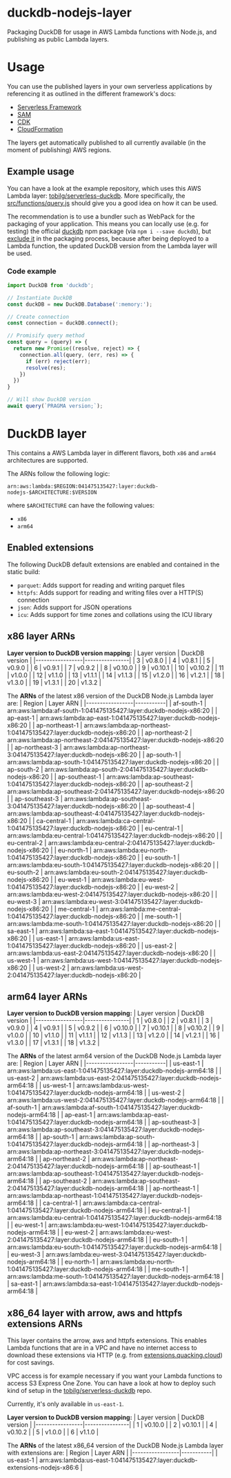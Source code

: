 # duckdb-nodejs-layer
Packaging DuckDB for usage in AWS Lambda functions with Node.js, and publishing as public Lambda layers.

# Usage
You can use the published layers in your own serverless applications by referencing it as outlined in the different framework's docs:

* [Serverless Framework](https://www.serverless.com/framework/docs/providers/aws/guide/serverless.yml/#functions)
* [SAM](https://aws.amazon.com/blogs/compute/working-with-aws-lambda-and-lambda-layers-in-aws-sam/)
* [CDK](https://docs.aws.amazon.com/cdk/api/v1/docs/aws-lambda-readme.html#layers)
* [CloudFormation](https://docs.aws.amazon.com/AWSCloudFormation/latest/UserGuide/aws-resource-lambda-function.html#cfn-lambda-function-layers)

The layers get automatically published to all currently available (in the moment of publishing) AWS regions.

## Example usage
You can have a look at the example repository, which uses this AWS Lambda layer: [tobilg/serverless-duckdb](https://github.com/tobilg/serverless-duckdb). More specifically, the [src/functions/query.js](https://github.com/tobilg/serverless-duckdb/blob/main/src/functions/query.js) should give you a good idea on how it can be used.

The recommendation is to use a bundler such as WebPack for the packaging of your application. This means you can locally use (e.g. for testing) the official [duckdb](https://www.npmjs.com/package/duckdb) npm package (via `npm i --save duckdb`), but [exclude it](https://github.com/tobilg/serverless-duckdb/blob/main/webpack.config.serverless.js#L27) in the packaging process, because after being deployed to a Lambda function, the updated DuckDB version from the Lambda layer will be used.

### Code example

```javascript
import DuckDB from 'duckdb';

// Instantiate DuckDB
const duckDB = new DuckDB.Database(':memory:');

// Create connection
const connection = duckDB.connect();

// Promisify query method
const query = (query) => {
  return new Promise((resolve, reject) => {
    connection.all(query, (err, res) => {
      if (err) reject(err);
      resolve(res);
    })
  })
}

// Will show DuckDB version
await query(`PRAGMA version;`);
```

# DuckDB layer
This contains a AWS Lambda layer in different flavors, both `x86` and `arm64` architectures are supported.

The ARNs follow the following logic:
```text
arn:aws:lambda:$REGION:041475135427:layer:duckdb-nodejs-$ARCHITECTURE:$VERSION
```

where `$ARCHITECTURE` can have the following values:

* `x86`
* `arm64`

## Enabled extensions
The following DuckDB default extensions are enabled and contained in the static build:

* `parquet`: Adds support for reading and writing parquet files
* `httpfs`: Adds support for reading and writing files over a HTTP(S) connection
* `json`: Adds support for JSON operations
* `icu`: Adds support for time zones and collations using the ICU library

## x86 layer ARNs

**Layer version to DuckDB version mapping:**
| Layer version   | DuckDB version |
|-----------------|----------------|
| 3               | v0.8.0         |
| 4               | v0.8.1         |
| 5               | v0.9.0         |
| 6               | v0.9.1         |
| 7               | v0.9.2         |
| 8               | v0.10.0        |
| 9               | v0.10.1        |
| 10              | v0.10.2        |
| 11              | v1.0.0         |
| 12              | v1.1.0         |
| 13              | v1.1.1         |
| 14              | v1.1.3         |
| 15              | v1.2.0         |
| 16              | v1.2.1         |
| 18              | v1.3.0         |
| 19              | v1.3.1         |
| 20              | v1.3.2         |

The **ARNs** of the latest x86 version of the DuckDB Node.js Lambda layer are:
| Region          | Layer ARN |
|-----------------|-----------|
| af-south-1 | arn:aws:lambda:af-south-1:041475135427:layer:duckdb-nodejs-x86:20 |
| ap-east-1 | arn:aws:lambda:ap-east-1:041475135427:layer:duckdb-nodejs-x86:20 |
| ap-northeast-1 | arn:aws:lambda:ap-northeast-1:041475135427:layer:duckdb-nodejs-x86:20 |
| ap-northeast-2 | arn:aws:lambda:ap-northeast-2:041475135427:layer:duckdb-nodejs-x86:20 |
| ap-northeast-3 | arn:aws:lambda:ap-northeast-3:041475135427:layer:duckdb-nodejs-x86:20 |
| ap-south-1 | arn:aws:lambda:ap-south-1:041475135427:layer:duckdb-nodejs-x86:20 |
| ap-south-2 | arn:aws:lambda:ap-south-2:041475135427:layer:duckdb-nodejs-x86:20 |
| ap-southeast-1 | arn:aws:lambda:ap-southeast-1:041475135427:layer:duckdb-nodejs-x86:20 |
| ap-southeast-2 | arn:aws:lambda:ap-southeast-2:041475135427:layer:duckdb-nodejs-x86:20 |
| ap-southeast-3 | arn:aws:lambda:ap-southeast-3:041475135427:layer:duckdb-nodejs-x86:20 |
| ap-southeast-4 | arn:aws:lambda:ap-southeast-4:041475135427:layer:duckdb-nodejs-x86:20 |
| ca-central-1 | arn:aws:lambda:ca-central-1:041475135427:layer:duckdb-nodejs-x86:20 |
| eu-central-1 | arn:aws:lambda:eu-central-1:041475135427:layer:duckdb-nodejs-x86:20 |
| eu-central-2 | arn:aws:lambda:eu-central-2:041475135427:layer:duckdb-nodejs-x86:20 |
| eu-north-1 | arn:aws:lambda:eu-north-1:041475135427:layer:duckdb-nodejs-x86:20 |
| eu-south-1 | arn:aws:lambda:eu-south-1:041475135427:layer:duckdb-nodejs-x86:20 |
| eu-south-2 | arn:aws:lambda:eu-south-2:041475135427:layer:duckdb-nodejs-x86:20 |
| eu-west-1 | arn:aws:lambda:eu-west-1:041475135427:layer:duckdb-nodejs-x86:20 |
| eu-west-2 | arn:aws:lambda:eu-west-2:041475135427:layer:duckdb-nodejs-x86:20 |
| eu-west-3 | arn:aws:lambda:eu-west-3:041475135427:layer:duckdb-nodejs-x86:20 |
| me-central-1 | arn:aws:lambda:me-central-1:041475135427:layer:duckdb-nodejs-x86:20 |
| me-south-1 | arn:aws:lambda:me-south-1:041475135427:layer:duckdb-nodejs-x86:20 |
| sa-east-1 | arn:aws:lambda:sa-east-1:041475135427:layer:duckdb-nodejs-x86:20 |
| us-east-1 | arn:aws:lambda:us-east-1:041475135427:layer:duckdb-nodejs-x86:20 |
| us-east-2 | arn:aws:lambda:us-east-2:041475135427:layer:duckdb-nodejs-x86:20 |
| us-west-1 | arn:aws:lambda:us-west-1:041475135427:layer:duckdb-nodejs-x86:20 |
| us-west-2 | arn:aws:lambda:us-west-2:041475135427:layer:duckdb-nodejs-x86:20 |

## arm64 layer ARNs

**Layer version to DuckDB version mapping:**
| Layer version   | DuckDB version |
|-----------------|----------------|
| 1               | v0.8.0         |
| 2               | v0.8.1         |
| 3               | v0.9.0         |
| 4               | v0.9.1         |
| 5               | v0.9.2         |
| 6               | v0.10.0        |
| 7               | v0.10.1        |
| 8               | v0.10.2        |
| 9               | v1.0.0         |
| 10              | v1.1.0         |
| 11              | v1.1.1         |
| 12              | v1.1.3         |
| 13              | v1.2.0         |
| 14              | v1.2.1         |
| 16              | v1.3.0         |
| 17              | v1.3.1         |
| 18              | v1.3.2         |

The **ARNs** of the latest arm64 version of the DuckDB Node.js Lambda layer are:
| Region          | Layer ARN |
|-----------------|-----------|
| us-east-1 | arn:aws:lambda:us-east-1:041475135427:layer:duckdb-nodejs-arm64:18 |
| us-east-2 | arn:aws:lambda:us-east-2:041475135427:layer:duckdb-nodejs-arm64:18 |
| us-west-1 | arn:aws:lambda:us-west-1:041475135427:layer:duckdb-nodejs-arm64:18 |
| us-west-2 | arn:aws:lambda:us-west-2:041475135427:layer:duckdb-nodejs-arm64:18 |
| af-south-1 | arn:aws:lambda:af-south-1:041475135427:layer:duckdb-nodejs-arm64:18 |
| ap-east-1 | arn:aws:lambda:ap-east-1:041475135427:layer:duckdb-nodejs-arm64:18 |
| ap-southeast-3 | arn:aws:lambda:ap-southeast-3:041475135427:layer:duckdb-nodejs-arm64:18 |
| ap-south-1 | arn:aws:lambda:ap-south-1:041475135427:layer:duckdb-nodejs-arm64:18 |
| ap-northeast-3 | arn:aws:lambda:ap-northeast-3:041475135427:layer:duckdb-nodejs-arm64:18 |
| ap-northeast-2 | arn:aws:lambda:ap-northeast-2:041475135427:layer:duckdb-nodejs-arm64:18 |
| ap-southeast-1 | arn:aws:lambda:ap-southeast-1:041475135427:layer:duckdb-nodejs-arm64:18 |
| ap-southeast-2 | arn:aws:lambda:ap-southeast-2:041475135427:layer:duckdb-nodejs-arm64:18 |
| ap-northeast-1 | arn:aws:lambda:ap-northeast-1:041475135427:layer:duckdb-nodejs-arm64:18 |
| ca-central-1 | arn:aws:lambda:ca-central-1:041475135427:layer:duckdb-nodejs-arm64:18 |
| eu-central-1 | arn:aws:lambda:eu-central-1:041475135427:layer:duckdb-nodejs-arm64:18 |
| eu-west-1 | arn:aws:lambda:eu-west-1:041475135427:layer:duckdb-nodejs-arm64:18 |
| eu-west-2 | arn:aws:lambda:eu-west-2:041475135427:layer:duckdb-nodejs-arm64:18 |
| eu-south-1 | arn:aws:lambda:eu-south-1:041475135427:layer:duckdb-nodejs-arm64:18 |
| eu-west-3 | arn:aws:lambda:eu-west-3:041475135427:layer:duckdb-nodejs-arm64:18 |
| eu-north-1 | arn:aws:lambda:eu-north-1:041475135427:layer:duckdb-nodejs-arm64:18 |
| me-south-1 | arn:aws:lambda:me-south-1:041475135427:layer:duckdb-nodejs-arm64:18 |
| sa-east-1 | arn:aws:lambda:sa-east-1:041475135427:layer:duckdb-nodejs-arm64:18 |


## x86_64 layer with arrow, aws and httpfs extensions ARNs
This layer contains the arrow, aws and httpfs extensions. This enables Lambda functions that are in a VPC and have no internet access to download these extensions via HTTP (e.g. from [extensions.quacking.cloud](https://extensions.quacking.cloud)) for cost savings.

VPC access is for example necessary if you want your Lambda functions to access S3 Express One Zone. You can have a look at how to deploy such kind of setup in the [tobilg/serverless-duckdb](https://github.com/tobilg/serverless-duckdb/blob/main/serverless.yml#L112-L147) repo.

Currently, it's only available in `us-east-1`.

**Layer version to DuckDB version mapping:**
| Layer version   | DuckDB version |
|-----------------|----------------|
| 1               | v0.10.0        |
| 2               | v0.10.1        |
| 4               | v0.10.2        |
| 5               | v1.0.0         |
| 6               | v1.1.0         |

The **ARNs** of the latest x86_64 version of the DuckDB Node.js Lambda layer with extensions are:
| Region          | Layer ARN |
|-----------------|-----------|
| us-east-1 | arn:aws:lambda:us-east-1:041475135427:layer:duckdb-extensions-nodejs-x86:6 |
